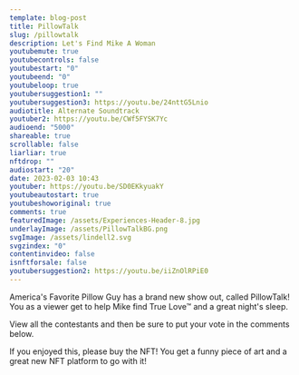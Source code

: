 ```yaml
---
template: blog-post
title: PillowTalk
slug: /pillowtalk
description: Let's Find Mike A Woman
youtubemute: true
youtubecontrols: false
youtubestart: "0"
youtubeend: "0"
youtubeloop: true
youtubersuggestion1: ""
youtubersuggestion3: https://youtu.be/24nttG5Lnio
audiotitle: Alternate Soundtrack
youtuber2: https://youtu.be/CWf5FYSK7Yc
audioend: "5000"
shareable: true
scrollable: false
liarliar: true
nftdrop: ""
audiostart: "20"
date: 2023-02-03 10:43
youtuber: https://youtu.be/SD0EKkyuakY
youtubeautostart: true
youtubeshoworiginal: true
comments: true
featuredImage: /assets/Experiences-Header-8.jpg
underlayImage: /assets/PillowTalkBG.png
svgImage: /assets/lindell2.svg
svgzindex: "0"
contentinvideo: false
isnftforsale: false
youtubersuggestion2: https://youtu.be/iiZnOlRPiE0
---
```

America's Favorite Pillow Guy has a brand new show out, called PillowTalk! You as a viewer get to help Mike find True Love™ and a great night's sleep. 

View all the contestants and then be sure to put your vote in the comments below. 

If you enjoyed this, please buy the NFT! You get a funny piece of art and a great new NFT platform to go with it!



<!-- https://youtu.be/zQB-_N7CIYY  -->

<!-- https://youtu.be/VgdB9QYKeyM -->

<!-- XjuLZwlDxh8 -->